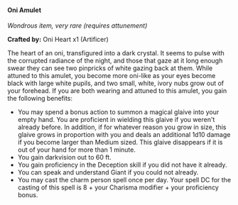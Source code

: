 #### Oni Amulet
_Wondrous item, very rare (requires attunement)_

**Crafted by:** Oni Heart x1 (Artificer)

The heart of an oni, transfigured into a dark crystal. It seems to pulse with the corrupted radiance of the night, and those that gaze at it long enough swear they can see two pinpricks of white gazing back at them. While attuned to this amulet, you become more oni-like as your eyes become black with large white pupils, and two small, white, ivory nubs grow out of your forehead. If you are both wearing and attuned to this amulet, you gain the following benefits:
- You may spend a bonus action to summon a magical glaive into your empty hand. You are proficient in wielding this glaive if you weren't already before. In addition, if for whatever reason you grow in size, this glaive grows in proportion with you and deals an additional 1d10 damage if you become larger than Medium sized. This glaive disappears if it is out of your hand for more than 1 minute.
- You gain darkvision out to 60 ft.
- You gain proficiency in the Deception skill if you did not have it already.
- You can speak and understand Giant if you could not already.
- You may cast the charm person spell once per day. Your spell DC for the casting of this spell is 8 + your Charisma modifier + your proficiency bonus.
